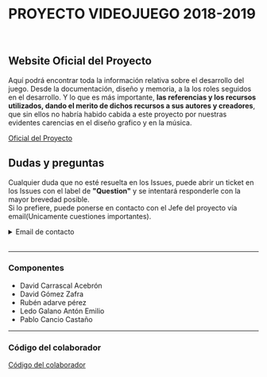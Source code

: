 # PROYECTO VIDEOJUEGO 2018-2019

<br />

## Website Oficial del Proyecto

Aquí podrá encontrar toda la información relativa sobre el desarrollo del juego. Desde la documentación, diseño y memoria, a la los roles seguidos en el desarrollo. Y lo que es más importante, **las referencias y los recursos utilizados, dando el merito de dichos recursos a sus autores y creadores**, que sin ellos no habría habido cabida a este proyecto por nuestras evidentes carencias en el diseño grafico y en la música. 

[Oficial del Proyecto](tecnologiavideojuegos.github.io/proyecto-videojuego-darpa-gamers/)



## Dudas y preguntas 

Cualquier duda que no esté resuelta en los Issues, puede abrir un ticket en los Issues con el label de **"Question"** y se intentará responderle con la mayor brevedad posible. 
<br />
Si lo prefiere, puede ponerse en contacto con el Jefe del proyecto vía email(Unicamente cuestiones importantes).
<br />
<details><summary>Email de contacto</summary>
<p>
 davidcawork.social@gmail.com
</p>
</details>

<br />

----

### Componentes 

  - David Carrascal Acebrón 
  - David Gómez Zafra
  - Rubén adarve pérez
  - Ledo Galano Antón Emilio
  - Pablo Cancio Castaño
  
----
  
### Código del colaborador

[Código del colaborador](https://github.com/TecnologiaVideojuegos/proyecto-videojuego-darpa-gamers/blob/master/CODE_OF_CONDUCT.md)
